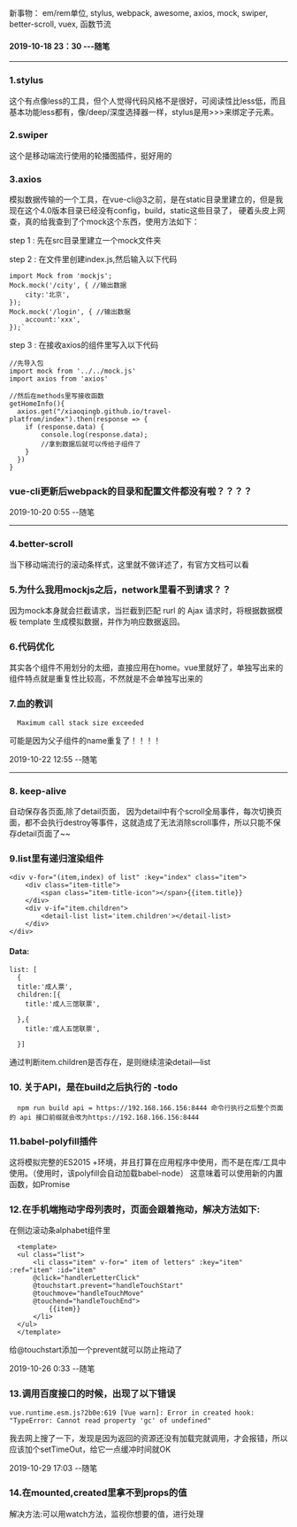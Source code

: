 新事物：
em/rem单位,
stylus,
webpack,
awesome,
axios,
mock,
swiper,
better-scroll,
vuex,
函数节流


#### 2019-10-18 23：30  ---随笔
***

### 1.stylus
 这个有点像less的工具，但个人觉得代码风格不是很好，可阅读性比less低，而且基本功能less都有，像/deep/深度选择器一样，stylus是用>>>来绑定子元素。

### 2.swiper
 这个是移动端流行使用的轮播图插件，挺好用的
### 3.axios
 模拟数据传输的一个工具，在vue-cli@3之前，是在static目录里建立的，但是我现在这个4.0版本目录已经没有config，build，static这些目录了，
 硬着头皮上网查，真的给我查到了个mock这个东西，使用方法如下：
 
 step 1 :  先在src目录里建立一个mock文件夹
 
 step 2 :  在文件里创建index.js,然后输入以下代码
 
    import Mock from 'mockjs';
    Mock.mock('/city', { //输出数据
        city:'北京', 
    });
    Mock.mock('/login', { //输出数据
        account:'xxx', 
    });`
   
 step 3 : 在接收axios的组件里写入以下代码
 
    //先导入包
    import mock from '../../mock.js' 
    import axios from 'axios'
    
    //然后在methods里写接收函数
    getHomeInfo(){
      axios.get("/xiaoqingb.github.io/travel-platfrom/index").then(response => {
        if (response.data) {
            console.log(response.data);
            //拿到数据后就可以传给子组件了
        }
      })
    }
 
 ### vue-cli更新后webpack的目录和配置文件都没有啦？？？？
 2019-10-20 0:55    --随笔
 ***
 ### 4.better-scroll
 当下移动端流行的滚动条样式，这里就不做详述了，有官方文档可以看
 ### 5.为什么我用mockjs之后，network里看不到请求？？
 因为mock本身就会拦截请求，当拦截到匹配 rurl 的 Ajax 请求时，将根据数据模板 template 生成模拟数据，并作为响应数据返回。
 ### 6.代码优化
 其实各个组件不用划分的太细，直接应用在home。vue里就好了，单独写出来的组件特点就是重复性比较高，不然就是不会单独写出来的
 ### 7.血的教训
 
      Maximum call stack size exceeded
 
 可能是因为父子组件的name重复了！！！！

  2019-10-22 12:55    --随笔
  ***
 ### 8. keep-alive
 自动保存各页面,除了detail页面， 因为detail中有个scroll全局事件，每次切换页面，都不会执行destroy等事件，这就造成了无法消除scroll事件，所以只能不保存detail页面了~~
 ### 9.list里有递归渲染组件


    <div v-for="(item,index) of list" :key="index" class="item">
        <div class="item-title">
            <span class="item-title-icon"></span>{{item.title}}
        </div>
        <div v-if="item.children">
            <detail-list list='item.children'></detail-list>
        </div>
    </div>
#### Data:
    list: [
      {
      title:'成人票',
      children:[{
        title:'成人三馆联票',

      },{
        title:'成人五馆联票',

      }]
 通过判断item.children是否存在，是则继续渲染detail—list

 ### 10. 关于API，是在build之后执行的  -todo


      npm run build api = https://192.168.166.156:8444 命令行执行之后整个页面的 api 接口前缀就会改为https://192.168.166.156:8444

### 11.babel-polyfill插件
这将模拟完整的ES2015 +环境，并且打算在应用程序中使用，而不是在库/工具中使用。（使用时，该polyfill会自动加载babel-node）
这意味着可以使用新的内置函数，如Promise
### 12.在手机端拖动字母列表时，页面会跟着拖动，解决方法如下:
在侧边滚动条alphabet组件里

      <template>
      <ul class="list">
          <li class="item" v-for=" item of letters" :key="item" :ref="item" :id="item"
          @click="handlerLetterClick" 
          @touchstart.prevent="handleTouchStart" 
          @touchmove="handleTouchMove"
          @touchend="handleTouchEnd">
              {{item}}
          </li>
      </ul>
      </template>
给@touchstart添加一个prevent就可以防止拖动了

  2019-10-26 0:33    --随笔
### 13.调用百度接口的时候，出现了以下错误
    vue.runtime.esm.js?2b0e:619 [Vue warn]: Error in created hook: "TypeError: Cannot read property 'gc' of undefined"
我去网上搜了一下，发现是因为返回的资源还没有加载完就调用，才会报错，所以应该加个setTimeOut，给它一点缓冲时间就OK

2019-10-29 17:03 --随笔
### 14.在mounted,created里拿不到props的值
解决方法:可以用watch方法，监视你想要的值，进行处理